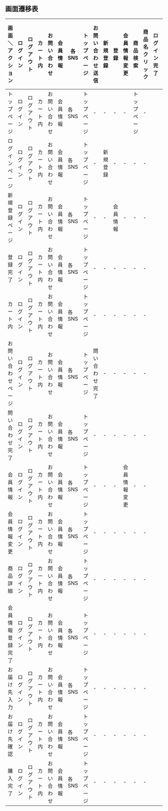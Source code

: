 ## 画面遷移表
|画面＼アクション|ログイン|ログアウト|カート内|お問い合わせ|会員情報|各SNS|トップページ|お問い合わせ送信|新規登録|登録|会員情報変更|商品検索|商品名クリック|ログイン完了|注文|お届け先確定|修正する|メールのurl|ご利用はこちらから|
|------------|------|------|------|----------|------|-----|---------|------------|-------|---|----------|-------|----------|---------|---|----------|------|-----------|-------------|
|トップページ|ログイン|ログアウト|カート内|お問い合わせ|会員情報|各SNS|トップページ|-|-|-|-|トップページ|-|||||||
|ログインページ|ログイン|ログアウト|カート内|お問い合わせ|会員情報|各SNS|トップページ|-|新規登録|-|-|-|-|||||||
|新規登録ページ|ログイン|ログアウト|カート内|お問い合わせ|会員情報|各SNS|トップページ|-|-|会員情報|-|-|-|||||||
|登録完了|ログイン|ログアウト|カート内|お問い合わせ|会員情報|各SNS|トップページ|-|-|-|-|-|-|||||||
|カート内|ログイン|ログアウト|カート内|お問い合わせ|会員情報|各SNS|トップページ|-|-|-|-|-|-|||||||
|お問い合わせページ|ログイン|ログアウト|カート内|お問い合わせ|会員情報|各SNS|トップページ|問い合わせ完了|-|-|-|-|-|||||||
|問い合わせ完了|ログイン|ログアウト|カート内|お問い合わせ|会員情報|各SNS|トップページ|-|-|-|-|-|-|||||||
|会員情報|ログイン|ログアウト|カート内|お問い合わせ|会員情報|各SNS|トップページ|-|-|-|会員情報変更|-|-|||||||
|会員情報変更|ログイン|ログアウト|カート内|お問い合わせ|会員情報|各SNS|トップページ|-|-|-|-|-|-|||||||
|商品詳細|ログイン|ログアウト|カート内|お問い合わせ|会員情報|各SNS|トップページ|-|-|-|-|-|-|||||||
|会員情報登録完了|ログイン|ログアウト|カート内|お問い合わせ|会員情報|各SNS|トップページ|-|-|-|-|-|-|||||||
|お届け先入力|ログイン|ログアウト|カート内|お問い合わせ|会員情報|各SNS|トップページ|-|-|-|-|-|-|||||||
|お届け先確認|ログイン|ログアウト|カート内|お問い合わせ|会員情報|各SNS|トップページ|-|-|-|-|-|-|||||||
|購入完了|ログイン|ログアウト|カート内|お問い合わせ|会員情報|各SNS|トップページ|-|-|-|-|-|-|||||||

